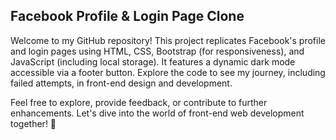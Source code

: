 ## Facebook Profile & Login Page Clone

Welcome to my GitHub repository! This project replicates Facebook's profile and login pages using HTML, CSS, Bootstrap (for responsiveness), and JavaScript (including local storage). It features a dynamic dark mode accessible via a footer button. Explore the code to see my journey, including failed attempts, in front-end design and development.

Feel free to explore, provide feedback, or contribute to further enhancements. Let's dive into the world of front-end web development together! 🚀
